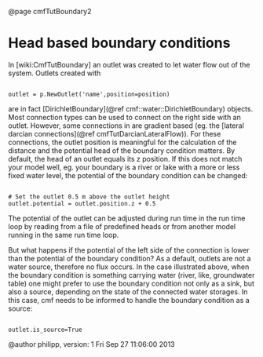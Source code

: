 @page cmfTutBoundary2

# Head based boundary conditions

In \[wiki:CmfTutBoundary\] an outlet was created to let water flow out
of the system. Outlets created with

~~~~~~~~~~~~~{.py}

outlet = p.NewOutlet('name',position=position)
~~~~~~~~~~~~~

are in fact [DirichletBoundary](@ref cmf::water::DirichletBoundary)
objects. Most connection types can be used to connect on the right side
with an outlet. However, some connections in are gradient based (eg. the
[lateral darcian connections](@ref cmfTutDarcianLateralFlow)). For these
connections, the outlet position is meaningful for the calculation of
the distance and the potential head of the boundary condition matters.
By default, the head of an outlet equals its z position. If this does
not match your model well, eg. your boundary is a river or lake with a
more or less fixed water level, the potential of the boundary condition
can be changed:

~~~~~~~~~~~~~{.py}

# Set the outlet 0.5 m above the outlet height
outlet.potential = outlet.position.z + 0.5
~~~~~~~~~~~~~

The potential of the outlet can be adjusted during run time in the run
time loop by reading from a file of predefined heads or from another
model running in the same run time loop.

But what happens if the potential of the left side of the connection is
lower than the potential of the boundary condition? As a default,
outlets are not a water source, therefore no flux occurs. In the case
illustrated above, when the boundary condition is something carrying
water (river, like, groundwater table) one might prefer to use the
boundary condition not only as a sink, but also a source, depending on
the state of the connected water storages. In this case, cmf needs to be
informed to handle the boundary condition as a source:

~~~~~~~~~~~~~{.py}

outlet.is_source=True
~~~~~~~~~~~~~

@author philipp, version: 1 Fri Sep 27 11:06:00 2013
